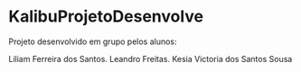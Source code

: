 # KalibuProjetoDesenvolve
Projeto desenvolvido em grupo pelos alunos:

Liliam Ferreira dos Santos.
Leandro Freitas.
Kesia Victoria dos Santos Sousa